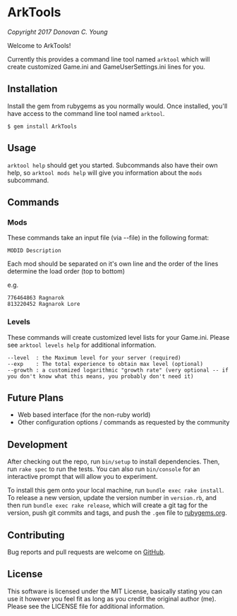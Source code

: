 # ArkTools

*Copyright 2017 Donovan C. Young*

Welcome to ArkTools!

Currently this provides a command line tool named `arktool` which will create customized Game.ini and GameUserSettings.ini lines for you.

## Installation

Install the gem from rubygems as you normally would. Once installed, you'll have access to the command line tool named `arktool`.

    $ gem install ArkTools

## Usage

`arktool help` should get you started. Subcommands also have their own help, so `arktool mods help` will give you information about the `mods` subcommand.

## Commands

### Mods

These commands take an input file (via --file) in the following format:

    MODID Description

Each mod should be separated on it's own line and the order of the lines determine the load order (top to bottom)

e.g.  

    776464863 Ragnarok
    813220452 Ragnarok Lore

### Levels

These commands will create customized level lists for your Game.ini. Please see `arktool levels help` for additional information.

    --level  : the Maximum level for your server (required)
    --exp    : The total experience to obtain max level (optional)
    --growth : a customized logarithmic "growth rate" (very optional -- if you don't know what this means, you probably don't need it)

## Future Plans

- Web based interface (for the non-ruby world)
- Other configuration options / commands as requested by the community

## Development

After checking out the repo, run `bin/setup` to install dependencies. Then, run `rake spec` to run the tests. You can also run `bin/console` for an interactive prompt that will allow you to experiment.

To install this gem onto your local machine, run `bundle exec rake install`. To release a new version, update the version number in `version.rb`, and then run `bundle exec rake release`, which will create a git tag for the version, push git commits and tags, and push the `.gem` file to [rubygems.org](https://rubygems.org).

## Contributing

Bug reports and pull requests are welcome on [GitHub](https://github.com/dyoung522/arktools).

## License

This software is licensed under the MIT License, basically stating you can use
it however you feel fit as long as you credit the original author (me). Please see
the LICENSE file for additional information.
